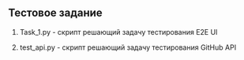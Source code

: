 ## Тестовое задание
1. Task_1.py - скрипт решающий задачу тестирования E2E UI

2. test_api.py - скрипт решающий задачу тестирования GitHub API